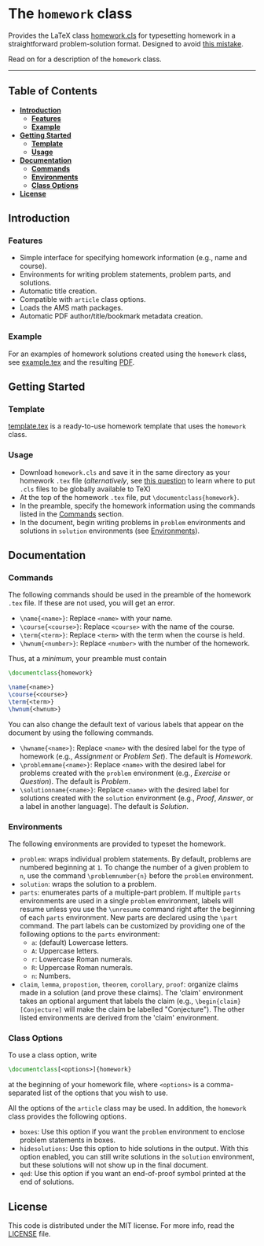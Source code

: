 # The `homework` class

Provides the LaTeX class [homework.cls](homework.cls) for typesetting homework
in a straightforward problem-solution format.
Designed to avoid [this mistake](http://tex.stackexchange.com/a/139878/23505).

Read on for a description of the `homework` class.

----

## Table of Contents

* [**Introduction**](#introduction)
  * [**Features**](#features)
  * [**Example**](#example)
* [**Getting Started**](#getting-started)
  * [**Template**](#template)
  * [**Usage**](#usage)
* [**Documentation**](#documentation)
  * [**Commands**](#commands)
  * [**Environments**](#environments)
  * [**Class Options**](#class-options)
* [**License**](#license)

## Introduction

### Features

* Simple interface for specifying homework information (e.g., name and course).
* Environments for writing problem statements, problem parts, and solutions.
* Automatic title creation.
* Compatible with `article` class options.
* Loads the AMS math packages.
* Automatic PDF author/title/bookmark metadata creation.

### Example

For an examples of homework solutions created using the `homework` class,
see [example.tex](example.tex) and the resulting [PDF](example.pdf).

## Getting Started

### Template

[template.tex](template.tex) is a ready-to-use homework template that uses the
`homework` class.

### Usage

* Download `homework.cls` and save it in the same directory as your homework
  `.tex` file (*alternatively*, see
  [this question](http://tex.stackexchange.com/questions/1137/) to learn where
  to put `.cls` files to be globally available to TeX)
* At the top of the homework `.tex` file, put `\documentclass{homework}`.
* In the preamble, specify the homework information using the commands listed in
  the [Commands](#commands) section.
* In the document, begin writing problems in `problem` environments and
  solutions in `solution` environments (see [Environments](#environments)).

## Documentation

### Commands

The following commands should be used in the preamble of the homework `.tex`
file.
If these are not used, you will get an error.

* `\name{<name>}`:
  Replace `<name>` with your name.
* `\course{<course>}`:
  Replace `<course>` with the name of the course.
* `\term{<term>}`:
  Replace `<term>` with the term when the course is held.
* `\hwnum{<number>}`:
  Replace `<number>` with the number of the homework.

Thus, at a *minimum*, your preamble must contain

```tex
\documentclass{homework}

\name{<name>}
\course{<course>}
\term{<term>}
\hwnum{<hwnum>}
```

You can also change the default text of various labels that appear on the
document by using the following commands.

* `\hwname{<name>}`:
  Replace `<name>` with the desired label for the type of homework (e.g.,
  *Assignment* or *Problem Set*).
  The default is *Homework*.
* `\problemname{<name>}`:
  Replace `<name>` with the desired label for problems created with the
  `problem` environment (e.g., *Exercise* or *Question*).
  The default is *Problem*.
* `\solutionname{<name>}`:
  Replace `<name>` with the desired label for solutions created with the
  `solution` environment (e.g., *Proof*, *Answer*, or a label in another
  language).
  The default is *Solution*.

### Environments

The following environments are provided to typeset the homework.

* `problem`:
  wraps individual problem statements.
  By default, problems are numbered beginning at `1`.
  To change the number of a given problem to `n`, use the command
  `\problemnumber{n}` before the `problem` environment.
* `solution`:
  wraps the solution to a problem.
* `parts`:
  enumerates parts of a multiple-part problem.
  If multiple `parts` environments are used in a single `problem` environment,
  labels will resume unless you use the `\unresume` command right after the
  beginning of each `parts` environment.
  New parts are declared using the `\part` command.
  The part labels can be customized by providing one of the following options to
  the `parts` environment:
    * `a`:
      (default) Lowercase letters.
    * `A`:
      Uppercase letters.
    * `r`:
      Lowercase Roman numerals.
    * `R`:
      Uppercase Roman numerals.
    * `n`:
      Numbers.
* `claim`, `lemma`, `propostion`, `theorem`, `corollary`, `proof`:
  organize claims made in a solution (and prove these claims).
  The 'claim' environment takes an optional argument that labels the claim
  (e.g., `\begin{claim}[Conjecture]` will make the claim be labelled
  "Conjecture").
  The other listed environments are derived from the 'claim' environment.

### Class Options

To use a class option, write

```tex
\documentclass[<options>]{homework}
```

at the beginning of your homework file, where `<options>` is a comma-separated
list of the options that you wish to use.

All the options of the `article` class may be used.
In addition, the `homework` class provides the following options.

* `boxes`:
  Use this option if you want the `problem` environment to enclose problem
  statements in boxes.
* `hidesolutions`:
  Use this option to hide solutions in the output.
  With this option enabled, you can still write solutions in the `solution`
  environment, but these solutions will not show up in the final document.
* `qed`:
  Use this option if you want an end-of-proof symbol printed at the end of
  solutions.

## License

This code is distributed under the MIT license. For more info, read the
[LICENSE](LICENSE.txt) file.
